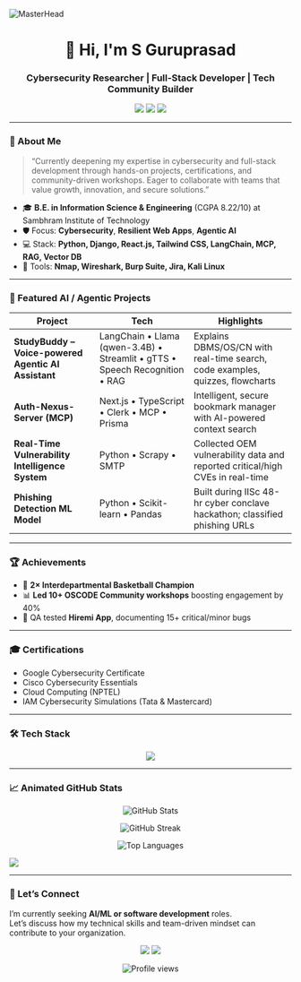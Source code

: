 <!-- Enhanced Modern Animated README for prasadguru07 -->

![MasterHead](https://i.pinimg.com/736x/98/2f/3e/982f3e7088779273a1eec04f86308401.jpg)

<h1 align="center">👋 Hi, I'm S Guruprasad</h1>
<h3 align="center">Cybersecurity Researcher | Full-Stack Developer | Tech Community Builder</h3>

<p align="center">
  <a href="mailto:guruprasad2903@gmail.com"><img src="https://img.shields.io/badge/Email-guruprasad2903%40gmail.com-red?style=for-the-badge&logo=gmail&logoColor=white" /></a>
  <a href="https://www.linkedin.com/in/guruprasad2903"><img src="https://img.shields.io/badge/LinkedIn-Connect-blue?style=for-the-badge&logo=linkedin&logoColor=white" /></a>
  <a href="https://github.com/prasadguru07"><img src="https://img.shields.io/badge/GitHub-Follow-black?style=for-the-badge&logo=github&logoColor=white" /></a>
</p>

---

### 🌌 About Me  

> “Currently deepening my expertise in cybersecurity and full-stack development through hands-on projects, certifications, and community-driven workshops. Eager to collaborate with teams that value growth, innovation, and secure solutions.”

- 🎓 **B.E. in Information Science & Engineering** (CGPA 8.22/10) at Sambhram Institute of Technology  
- 🛡️ Focus: **Cybersecurity**, **Resilient Web Apps**, **Agentic AI**  
- 💻 Stack: **Python, Django, React.js, Tailwind CSS, LangChain, MCP, RAG, Vector DB**  
- 🧰 Tools: **Nmap, Wireshark, Burp Suite, Jira, Kali Linux**  

---

### 🧠 Featured AI / Agentic Projects  

| Project | Tech | Highlights |
|---------|------|------------|
| **StudyBuddy – Voice-powered Agentic AI Assistant** | LangChain • Llama (qwen-3.4B) • Streamlit • gTTS • Speech Recognition • RAG | Explains DBMS/OS/CN with real-time search, code examples, quizzes, flowcharts |
| **Auth-Nexus-Server (MCP)** | Next.js • TypeScript • Clerk • MCP • Prisma | Intelligent, secure bookmark manager with AI-powered context search |
| **Real-Time Vulnerability Intelligence System** | Python • Scrapy • SMTP | Collected OEM vulnerability data and reported critical/high CVEs in real-time |
| **Phishing Detection ML Model** | Python • Scikit-learn • Pandas | Built during IISc 48-hr cyber conclave hackathon; classified phishing URLs |

---

### 🏆 Achievements  

- 🏀 **2× Interdepartmental Basketball Champion**  
- 📊 **Led 10+ OSCODE Community workshops** boosting engagement by 40%  
- 📝 QA tested **Hiremi App**, documenting 15+ critical/minor bugs  

---

### 🎓 Certifications  

- Google Cybersecurity Certificate  
- Cisco Cybersecurity Essentials  
- Cloud Computing (NPTEL)  
- IAM Cybersecurity Simulations (Tata & Mastercard)  

---

### 🛠️ Tech Stack  

<p align="center">
  <img src="https://skillicons.dev/icons?i=python,django,react,tailwind,js,ts,html,css,bootstrap,mysql,postgresql,mongodb,git,linux,aws,gcp,azure,docker,figma,langchain,pandas,selenium,tensorflow" />
</p>

---

### 📈 Animated GitHub Stats  

<p align="center">
  <img src="https://github-readme-stats.vercel.app/api?username=prasadguru07&show_icons=true&theme=radical&hide_border=true&include_all_commits=true&count_private=true" alt="GitHub Stats" />
</p>

<p align="center">
  <img src="https://github-readme-streak-stats.herokuapp.com?user=prasadguru07&theme=radical&hide_border=true" alt="GitHub Streak" />
</p>

<p align="center">
  <img src="https://github-readme-stats.vercel.app/api/top-langs/?username=prasadguru07&layout=compact&theme=radical&hide_border=true" alt="Top Languages" />
</p>

<!-- Animated Wave Footer -->
<img src="https://capsule-render.vercel.app/api?type=waving&color=gradient&height=100&section=footer"/>

---

### 🤝 Let’s Connect  

I’m currently seeking **AI/ML or software development** roles.  
Let’s discuss how my technical skills and team-driven mindset can contribute to your organization.

<p align="center">
  <a href="mailto:guruprasad2903@gmail.com"><img src="https://img.shields.io/badge/Email-Me-red?style=for-the-badge&logo=gmail&logoColor=white" /></a>
  <a href="https://www.linkedin.com/in/guruprasad2903"><img src="https://img.shields.io/badge/LinkedIn-Connect-blue?style=for-the-badge&logo=linkedin&logoColor=white" /></a>
</p>

<p align="center">
  <img src="https://komarev.com/ghpvc/?username=prasadguru07&color=blueviolet&style=for-the-badge" alt="Profile views" />
</p>
